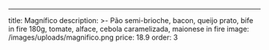 ---

title: Magnífico
description: >-
  Pão semi-brioche, bacon, queijo prato, bife in fire 180g, tomate, alface,
  cebola caramelizada, maionese in fire
image: /images/uploads/magnifico.png
price: 18.9
order: 3
